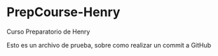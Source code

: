 # PrepCourse-Henry
Curso Preparatorio de Henry

Esto es un archivo de prueba, sobre como realizar un commit a GitHub
